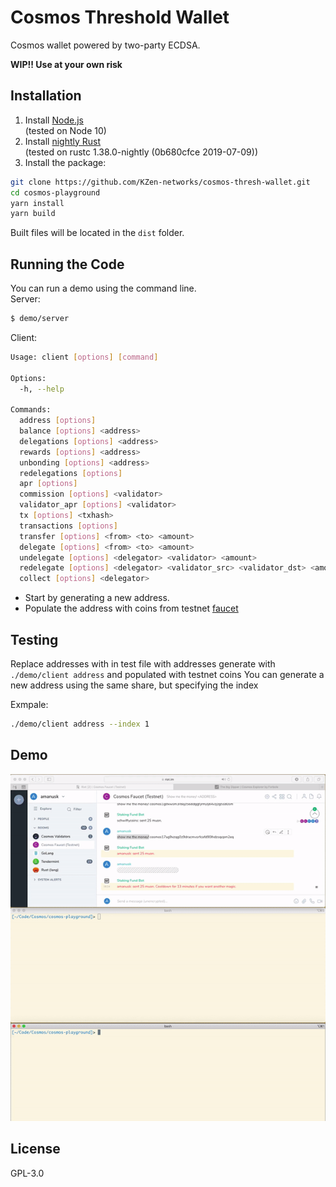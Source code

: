 # Cosmos Threshold Wallet

Cosmos wallet powered by two-party ECDSA.

__WIP!! Use at your own risk__

## Installation
1. Install [Node.js](https://nodejs.org/en/download/)<br>
(tested on Node 10)
2. Install [nightly Rust](https://github.com/rust-lang/rustup.rs#installation)<br>
(tested on rustc 1.38.0-nightly (0b680cfce 2019-07-09))
3. Install the package:
```sh
git clone https://github.com/KZen-networks/cosmos-thresh-wallet.git
cd cosmos-playground
yarn install
yarn build
```
Built files will be located in the `dist` folder.


## Running the Code
You can run a demo using the command line.  
Server:
```sh
$ demo/server
```
Client:
```sh
Usage: client [options] [command]

Options:
  -h, --help                                                                 output usage information

Commands:
  address [options]
  balance [options] <address>
  delegations [options] <address>
  rewards [options] <address>
  unbonding [options] <address>
  redelegations [options]
  apr [options]
  commission [options] <validator>
  validator_apr [options] <validator>
  tx [options] <txhash>
  transactions [options]
  transfer [options] <from> <to> <amount>
  delegate [options] <from> <to> <amount>
  undelegate [options] <delegator> <validator> <amount>
  redelegate [options] <delegator> <validator_src> <validator_dst> <amount>
  collect [options] <delegator>
```

* Start by generating a new address.
* Populate the address with coins from testnet [faucet](https://riot.im/app/#/room/#cosmos-faucet:matrix.org)  


## Testing
Replace addresses with in test file with addresses generate with
`./demo/client address` and populated with testnet coins
You can generate a new address using the same share, but specifying the index  

Exmpale: 
```sh
./demo/client address --index 1
```

## Demo
![demo](./assets/cosmos-thresh-demo.gif)

## License
GPL-3.0
